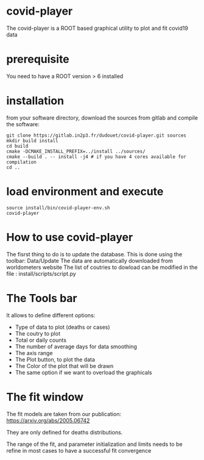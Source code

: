 # covid-player

The covid-player is a ROOT based graphical utility to plot and fit covid19 data

# prerequisite

You need to have a ROOT version > 6 installed

# installation

from your software directory, download the sources from gitlab and compile the software:

```
git clone https://gitlab.in2p3.fr/dudouet/covid-player.git sources
mkdir build install
cd build
cmake -DCMAKE_INSTALL_PREFIX=../install ../sources/
cmake --build . -- install -j4 # if you have 4 cores available for compilation
cd ..
```

# load environment and execute

```
source install/bin/covid-player-env.sh
covid-player
```

# How to use covid-player

The fisrst thing to do is to update the database. This is done using the toolbar: Data/Update
The data are automatically downloaded from worldometers website
The list of coutries to dowload can be modified in the file : install/scripts/script.py

# The Tools bar

It allows to define different options:
- Type of data to plot (deaths or cases)
- The coutry to plot
- Total or daily counts
- The number of average days for data smoothing
- The axis range
- The Plot button, to plot the data
- The Color of the plot that will be drawn
- The same option if we want to overload the graphicals

# The fit window

The fit models are taken from our publication: https://arxiv.org/abs/2005.06742

They are only defined for deaths distributions.

The range of the fit, and parameter initialization and limits needs to be refine in most cases to have a successful fit convergence


